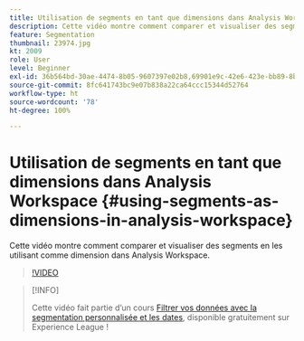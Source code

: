 ```yaml
---
title: Utilisation de segments en tant que dimensions dans Analysis Workspace
description: Cette vidéo montre comment comparer et visualiser des segments en les utilisant comme dimension dans Analysis Workspace.
feature: Segmentation
thumbnail: 23974.jpg
kt: 2009
role: User
level: Beginner
exl-id: 36b564bd-30ae-4474-8b05-9607397e02b8,69901e9c-42e6-423e-bb89-8b8b0763bac7
source-git-commit: 8fc641743bc9e07b838a22ca64ccc15344d52764
workflow-type: ht
source-wordcount: '78'
ht-degree: 100%

---
```


# Utilisation de segments en tant que dimensions dans Analysis Workspace {#using-segments-as-dimensions-in-analysis-workspace}

Cette vidéo montre comment comparer et visualiser des segments en les utilisant comme dimension dans Analysis Workspace.

>[!VIDEO](https://video.tv.adobe.com/v/23974/?quality=12&learn=on)

>[!INFO]
>
> Cette vidéo fait partie d’un cours [Filtrer vos données avec la segmentation personnalisée et les dates](https://experienceleague.adobe.com/?recommended=Analytics-U-1-2021.1.filterdata), disponible gratuitement sur Experience League !
